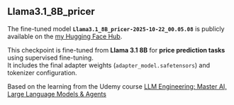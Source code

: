 ## Llama3.1_8B_pricer

The fine-tuned model **`Llama3.1_8B_pricer-2025-10-22_00.05.08`** is publicly available on the [my Hugging Face Hub](https://huggingface.co/franzyellow/llama3.1_8B_pricer-2025-10-22_00.05.08).

This checkpoint is fine-tuned from **Llama 3.1 8B** for **price prediction tasks** using supervised fine-tuning.  
It includes the final adapter weights (`adapter_model.safetensors`) and tokenizer configuration.

Based on the learning from the Udemy course [LLM Engineering: Master AI, Large Language Models & Agents](https://www.udemy.com/course/llm-engineering-master-ai-and-large-language-models/?couponCode=LLM_SEPTEMBER)
